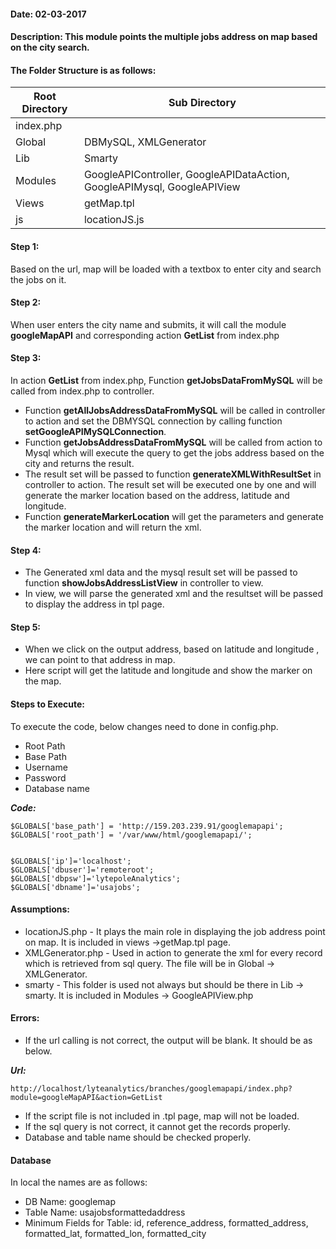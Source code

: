 #### Date: 02-03-2017
#### Description: This module points the multiple jobs address on map based on the city search.

#### The Folder Structure is as follows:

 Root Directory | Sub Directory 
------------ | -------------
index.php | 
Global | DBMySQL, XMLGenerator
Lib | Smarty
Modules | GoogleAPIController, GoogleAPIDataAction, GoogleAPIMysql, GoogleAPIView
Views | getMap.tpl
js | locationJS.js


#### Step 1:

Based on the url, map will be loaded with a textbox to enter city and search the jobs on it.

#### Step 2:

When user enters the city name and submits, it will call the module **googleMapAPI** and corresponding action **GetList** from index.php

#### Step 3:

In action **GetList** from index.php, Function **getJobsDataFromMySQL** will be called from index.php to controller.

- Function **getAllJobsAddressDataFromMySQL** will be called in controller to action and set the DBMYSQL connection by calling function **setGoogleAPIMySQLConnection**.
- Function **getJobsAddressDataFromMySQL** will be called from action to Mysql which will execute the query to get the jobs address based on the city and returns the result.
- The result set will be passed to function **generateXMLWithResultSet** in controller to action. The result set will be executed one by one and will generate the marker location based on the address, latitude and longitude.
- Function **generateMarkerLocation** will get the parameters and generate the marker location and will return the xml.

#### Step 4:

- The Generated xml data and the mysql result set will be passed to function **showJobsAddressListView** in controller to view.
- In view, we will parse the generated xml and the resultset will be passed to display the address in tpl page.

#### Step 5:

- When we click on the output address, based on latitude and longitude , we can point to that address in map.
- Here script will get the latitude and longitude and show the marker on the map.

#### Steps to Execute:

To execute the code, below changes need to done in config.php.

- Root Path
- Base Path
- Username
- Password
- Database name

 **_Code:_**
	
```
$GLOBALS['base_path'] = 'http://159.203.239.91/googlemapapi';
$GLOBALS['root_path'] = '/var/www/html/googlemapapi/';


$GLOBALS['ip']='localhost';
$GLOBALS['dbuser']='remoteroot';
$GLOBALS['dbpsw']='lytepoleAnalytics';
$GLOBALS['dbname']='usajobs';

```

#### Assumptions:

- locationJS.php - It plays the main role in displaying the job address point on map. It is included in views ->getMap.tpl page. 
- XMLGenerator.php - Used in action to generate the xml for every record which is retrieved from sql query. The file will be in Global -> XMLGenerator.
- smarty - This folder is used not always but should be there in Lib -> smarty. It is included in Modules -> GoogleAPIView.php


#### Errors:

- If the url calling is not correct, the output will be blank. It should be as below.

**_Url:_**
	
```
http://localhost/lyteanalytics/branches/googlemapapi/index.php?module=googleMapAPI&action=GetList
```

- If the script file is not included in .tpl page, map will not be loaded.
- If the sql query is not correct, it cannot get the records properly.
- Database and table name should be checked properly.

#### Database

In local the names are as follows:

- DB Name: googlemap
- Table Name: usajobsformattedaddress
- Minimum Fields for Table: id, reference_address, formatted_address, formatted_lat, formatted_lon, formatted_city













